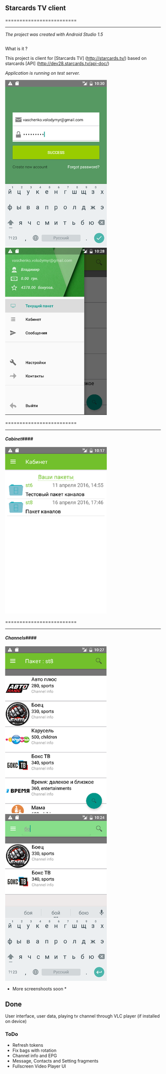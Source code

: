 ## Starcards TV client
=========================

****

*The project was created with Android Studio 1.5*

##
What is it ?

This project is client for [Starcards TV] (http://starcards.tv/)
based on starcards [API] (http://dev28.starcards.tv/api-doc/)

*Application is running on test server.*

![Starcards Screenshot](/Screenshots/login_success.png?raw=true)
![Starcards Screenshot](/Screenshots/main.png?raw=true)


=========================

****

#### *Cabinet*####
![Starcards Screenshot](/Screenshots/cabinet.png?raw=true)

=========================

****

#### *Channels*####
![Starcards Screenshot](/Screenshots/channels.png?raw=true)
![Starcards Screenshot](/Screenshots/channels_search_action.png?raw=true)

* More screenshoots soon *

## Done
User interface, user data, playing tv channel through VLC player (if installed on device)

### ToDo

* Refresh tokens
* Fix bags with rotation
* Channel info and EPG
* Message, Contacts and Setting fragments
* Fullscreen Video Player UI 
